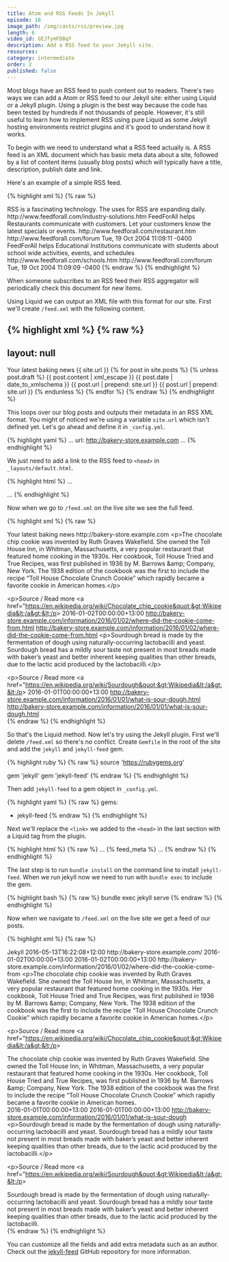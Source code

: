 ```yaml
---
title: Atom and RSS Feeds In Jekyll
episode: 18
image_path: /img/casts/rss/preview.jpg
length: 6
video_id: GEJfymFDBqY
description: Add a RSS feed to your Jekyll site.
resources:
category: intermediate
order: 2
published: false
---
```

Most blogs have an RSS feed to push content out to readers. There's two ways we can add a Atom or RSS feed to our Jekyll site: either using Liquid or a Jekyll plugin. Using a plugin is the best way because the code has been tested by hundreds if not thousands of people. However, it's still useful to learn how to implement RSS using pure Liquid as some Jekyll hosting environments restrict plugins and it's good to understand how it works.

To begin with we need to understand what a RSS feed actually is. A RSS feed is an XML document which has basic meta data about a site, followed by a list of content items (usually blog posts) which will typically have a title, description, publish date and link.

Here's an example of a simple RSS feed.

{% highlight xml %}
{% raw %}
<?xml version="1.0" encoding="utf-8"?>
<rss version="2.0">
  <channel>
    <title>RSS Feed Exmple</title>
    <description>RSS is a fascinating technology. The uses for RSS are expanding daily.</description>
    <link>http://www.feedforall.com/industry-solutions.htm</link>
    <item>
      <title>RSS Solutions for Restaurants</title>
      <description>FeedForAll helps Restaurants communicate with customers. Let your customers know the latest specials or events.</description>
      <link>http://www.feedforall.com/restaurant.htm</link>
      <comments>http://www.feedforall.com/forum</comments>
      <pubDate>Tue, 19 Oct 2004 11:09:11 -0400</pubDate>
    </item>
    <item>
      <title>RSS Solutions for Schools and Colleges</title>
      <description>FeedForAll helps Educational Institutions communicate with students about school wide activities, events, and schedules</description>
      <link>http://www.feedforall.com/schools.htm</link>
      <comments>http://www.feedforall.com/forum</comments>
      <pubDate>Tue, 19 Oct 2004 11:09:09 -0400</pubDate>
    </item>
  </channel>
</rss>
{% endraw %}
{% endhighlight %}

When someone subscribes to an RSS feed their RSS aggregator will periodically check this document for new items.

Using Liquid we can output an XML file with this format for our site. First we'll create `/feed.xml` with the following content.

{% highlight xml %}
{% raw %}
---
layout: null
---
<?xml version="1.0" encoding="utf-8"?>
<rss version="2.0" xmlns:atom="http://www.w3.org/2005/Atom">
  <channel>
    <title>Bakery Store - Articles</title>
    <description>Your latest baking news</description>
    <link>{{ site.url }}</link>
    {% for post in site.posts %}
      {% unless post.draft %}
        <item>
          <title>{{ post.title | xml_escape }}</title>
          <description>{{ post.content | xml_escape }}</description>
          <pubDate>{{ post.date | date_to_xmlschema }}</pubDate>
          <link>{{ post.url | prepend: site.url }}</link>
          <guid isPermaLink="true">{{ post.url | prepend: site.url }}</guid>
        </item>
      {% endunless %}
    {% endfor %}
  </channel>
</rss>
{% endraw %}
{% endhighlight %}

This loops over our blog posts and outputs their metadata in an RSS XML format. You might of noticed we're using a variable `site.url` which isn't defined yet. Let's go ahead and define it in `_config.yml`.

{% highlight yaml %}
...
url: http://bakery-store.example.com
...
{% endhighlight %}

We just need to add a link to the RSS feed to `<head>` in `_layouts/default.html`.

{% highlight html %}
...
<link rel="alternate" type="application/rss+xml" title="Bakery Store RSS" href="/feed.xml">
...
{% endhighlight %}

Now when we go to `/feed.xml` on the live site we see the full feed.

{% highlight xml %}
{% raw %}
<?xml version="1.0" encoding="utf-8"?>
<rss version="2.0" xmlns:atom="http://www.w3.org/2005/Atom">
  <channel>
    <title>Bakery Store - Articles</title>
    <description>Your latest baking news</description>
    <link>http://bakery-store.example.com</link>
        <item>
          <title>Where Did The Cookie Come From</title>
          <description>&lt;p&gt;The chocolate chip cookie was invented by Ruth Graves Wakefield. She owned the Toll House Inn, in Whitman, Massachusetts, a very popular restaurant that featured home cooking in the 1930s. Her cookbook, Toll House Tried and True Recipes, was first published in 1936 by M. Barrows &amp;amp; Company, New York. The 1938 edition of the cookbook was the first to include the recipe “Toll House Chocolate Crunch Cookie” which rapidly became a favorite cookie in American homes.&lt;/p&gt;

&lt;p&gt;Source / Read more &lt;a href=&quot;https://en.wikipedia.org/wiki/Chocolate_chip_cookie&quot;&gt;Wikipedia&lt;/a&gt;&lt;/p&gt;
</description>
          <pubDate>2016-01-02T00:00:00+13:00</pubDate>
          <link>http://bakery-store.example.com/information/2016/01/02/where-did-the-cookie-come-from.html</link>
          <guid isPermaLink="true">http://bakery-store.example.com/information/2016/01/02/where-did-the-cookie-come-from.html</guid>
        </item>
        <item>
          <title>What Is Sour Dough</title>
          <description>&lt;p&gt;Sourdough bread is made by the fermentation of dough using naturally-occurring lactobacilli and yeast. Sourdough bread has a mildly sour taste not present in most breads made with baker’s yeast and better inherent keeping qualities than other breads, due to the lactic acid produced by the lactobacilli.&lt;/p&gt;

&lt;p&gt;Source / Read more &lt;a href=&quot;https://en.wikipedia.org/wiki/Sourdough&quot;&gt;Wikipedia&lt;/a&gt;&lt;/p&gt;
</description>
          <pubDate>2016-01-01T00:00:00+13:00</pubDate>
          <link>http://bakery-store.example.com/information/2016/01/01/what-is-sour-dough.html</link>
          <guid isPermaLink="true">http://bakery-store.example.com/information/2016/01/01/what-is-sour-dough.html</guid>
        </item>    
  </channel>
</rss>
{% endraw %}
{% endhighlight %}

So that's the Liquid method. Now let's try using the Jekyll plugin. First we'll delete `/feed.xml` so there's no conflict. Create `Gemfile` in the root of the site and add the `jekyll` and `jekyll-feed` gem.

{% highlight ruby %}
{% raw %}
source 'https://rubygems.org'

gem 'jekyll'
gem 'jekyll-feed'
{% endraw %}
{% endhighlight %}

Then add `jekyll-feed` to a gem object in `_config.yml`.

{% highlight yaml %}
{% raw %}
gems:
  - jekyll-feed
{% endraw %}
{% endhighlight %}

Next we'll replace the `<link>` we added to the `<head>` in the last section with a Liquid tag from the plugin.

{% highlight html %}
{% raw %}
...
{% feed_meta %}
...
{% endraw %}
{% endhighlight %}


The last step is to run `bundle install` on the command line to install `jekyll-feed`. When we run jekyll now we need to run with `bundle exec` to include the gem.

{% highlight bash %}
{% raw %}
bundle exec jekyll serve
{% endraw %}
{% endhighlight %}

Now when we navigate to `/feed.xml` on the live site we get a feed of our posts.

{% highlight xml %}
{% raw %}
<?xml version="1.0" encoding="utf-8"?>
<feed xmlns="http://www.w3.org/2005/Atom">
  <generator uri="http://jekyllrb.com" version="3.1.2">Jekyll</generator>
  <link href="http://bakery-store.example.com/feed.xml" rel="self" type="application/atom+xml" />
  <link href="http://bakery-store.example.com/" rel="alternate" type="text/html" />
  <updated>2016-05-13T16:22:08+12:00</updated>
  <id>http://bakery-store.example.com/</id>
  <entry>
    <title>Where Did The Cookie Come From</title>
    <link href="http://bakery-store.example.com/information/2016/01/02/where-did-the-cookie-come-from.html" rel="alternate" type="text/html" title="Where Did The Cookie Come From" />
    <published>2016-01-02T00:00:00+13:00</published>
    <updated>2016-01-02T00:00:00+13:00</updated>
    <id>http://bakery-store.example.com/information/2016/01/02/where-did-the-cookie-come-from</id>
    <content type="html" xml:base="http://bakery-store.example.com/information/2016/01/02/where-did-the-cookie-come-from.html">&lt;p&gt;The chocolate chip cookie was invented by Ruth Graves Wakefield. She owned the Toll House Inn, in Whitman, Massachusetts, a very popular restaurant that featured home cooking in the 1930s. Her cookbook, Toll House Tried and True Recipes, was first published in 1936 by M. Barrows &amp;amp; Company, New York. The 1938 edition of the cookbook was the first to include the recipe “Toll House Chocolate Crunch Cookie” which rapidly became a favorite cookie in American homes.&lt;/p&gt;

&lt;p&gt;Source / Read more &lt;a href=&quot;https://en.wikipedia.org/wiki/Chocolate_chip_cookie&quot;&gt;Wikipedia&lt;/a&gt;&lt;/p&gt;
    </content>
    <category term="Information" />
    <summary>The chocolate chip cookie was invented by Ruth Graves Wakefield. She owned the Toll House Inn, in Whitman, Massachusetts, a very popular restaurant that featured home cooking in the 1930s. Her cookbook, Toll House Tried and True Recipes, was first published in 1936 by M. Barrows &amp;amp; Company, New York. The 1938 edition of the cookbook was the first to include the recipe “Toll House Chocolate Crunch Cookie” which rapidly became a favorite cookie in American homes.</summary>
  </entry>
  <entry>
    <title>What Is Sour Dough</title>
    <link href="http://bakery-store.example.com/information/2016/01/01/what-is-sour-dough.html" rel="alternate" type="text/html" title="What Is Sour Dough" />
    <published>2016-01-01T00:00:00+13:00</published>
    <updated>2016-01-01T00:00:00+13:00</updated>
    <id>http://bakery-store.example.com/information/2016/01/01/what-is-sour-dough</id>
    <content type="html" xml:base="http://bakery-store.example.com/information/2016/01/01/what-is-sour-dough.html">&lt;p&gt;Sourdough bread is made by the fermentation of dough using naturally-occurring lactobacilli and yeast. Sourdough bread has a mildly sour taste not present in most breads made with baker’s yeast and better inherent keeping qualities than other breads, due to the lactic acid produced by the lactobacilli.&lt;/p&gt;

&lt;p&gt;Source / Read more &lt;a href=&quot;https://en.wikipedia.org/wiki/Sourdough&quot;&gt;Wikipedia&lt;/a&gt;&lt;/p&gt;
    </content>
    <category term="Information" />
    <summary>Sourdough bread is made by the fermentation of dough using naturally-occurring lactobacilli and yeast. Sourdough bread has a mildly sour taste not present in most breads made with baker’s yeast and better inherent keeping qualities than other breads, due to the lactic acid produced by the lactobacilli.</summary>
  </entry>
</feed>
{% endraw %}
{% endhighlight %}

You can customize all the fields and add extra metadata such as an author. Check out the [jekyll-feed](https://github.com/jekyll/jekyll-feed) GitHub repository for more information.
